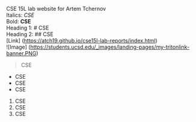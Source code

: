 CSE 15L lab website for Artem Tchernov <br>
Italics: *CSE*  
Bold: **CSE**  
Heading 1: # CSE  
Heading 2: ## CSE  
[Link] (https://atch19.github.io/cse15l-lab-reports/index.html)  
![Image] (https://students.ucsd.edu/_images/landing-pages/my-tritonlink-banner.PNG)  
> CSE  
* CSE
* CSE
* CSE
1. CSE
2. CSE
3. CSE
